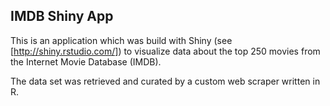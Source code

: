## IMDB Shiny App

This is an application which was build with Shiny (see [http://shiny.rstudio.com/]) to visualize data about the top 250 movies from the Internet Movie Database (IMDB).

The data set was retrieved and curated by a custom web scraper written in R.

